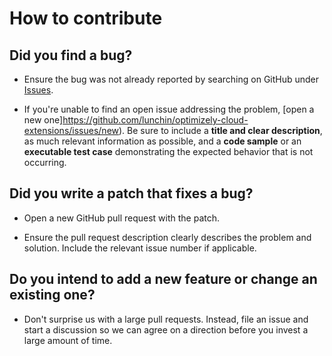 # How to contribute

## Did you find a bug?

* Ensure the bug was not already reported by searching on GitHub under [Issues](https://github.com/lunchin/optimizely-cloud-extensions/issues).

* If you're unable to find an open issue addressing the problem, [open a new one]https://github.com/lunchin/optimizely-cloud-extensions/issues/new). Be sure to include a **title and clear description**, as much relevant information as possible, and a **code sample** or an **executable test case** demonstrating the expected behavior that is not occurring.

## Did you write a patch that fixes a bug?

* Open a new GitHub pull request with the patch.

* Ensure the pull request description clearly describes the problem and solution. Include the relevant issue number if applicable.

## Do you intend to add a new feature or change an existing one?

* Don't surprise us with a large pull requests. Instead, file an issue and start a discussion so we can agree on a direction before you invest a large amount of time.


